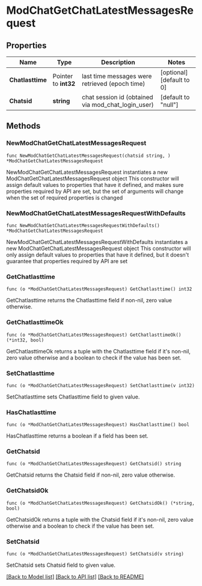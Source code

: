 # ModChatGetChatLatestMessagesRequest

## Properties

Name | Type | Description | Notes
------------ | ------------- | ------------- | -------------
**Chatlasttime** | Pointer to **int32** | last time messages were retrieved (epoch time) | [optional] [default to 0]
**Chatsid** | **string** | chat session id (obtained via mod_chat_login_user) | [default to "null"]

## Methods

### NewModChatGetChatLatestMessagesRequest

`func NewModChatGetChatLatestMessagesRequest(chatsid string, ) *ModChatGetChatLatestMessagesRequest`

NewModChatGetChatLatestMessagesRequest instantiates a new ModChatGetChatLatestMessagesRequest object
This constructor will assign default values to properties that have it defined,
and makes sure properties required by API are set, but the set of arguments
will change when the set of required properties is changed

### NewModChatGetChatLatestMessagesRequestWithDefaults

`func NewModChatGetChatLatestMessagesRequestWithDefaults() *ModChatGetChatLatestMessagesRequest`

NewModChatGetChatLatestMessagesRequestWithDefaults instantiates a new ModChatGetChatLatestMessagesRequest object
This constructor will only assign default values to properties that have it defined,
but it doesn't guarantee that properties required by API are set

### GetChatlasttime

`func (o *ModChatGetChatLatestMessagesRequest) GetChatlasttime() int32`

GetChatlasttime returns the Chatlasttime field if non-nil, zero value otherwise.

### GetChatlasttimeOk

`func (o *ModChatGetChatLatestMessagesRequest) GetChatlasttimeOk() (*int32, bool)`

GetChatlasttimeOk returns a tuple with the Chatlasttime field if it's non-nil, zero value otherwise
and a boolean to check if the value has been set.

### SetChatlasttime

`func (o *ModChatGetChatLatestMessagesRequest) SetChatlasttime(v int32)`

SetChatlasttime sets Chatlasttime field to given value.

### HasChatlasttime

`func (o *ModChatGetChatLatestMessagesRequest) HasChatlasttime() bool`

HasChatlasttime returns a boolean if a field has been set.

### GetChatsid

`func (o *ModChatGetChatLatestMessagesRequest) GetChatsid() string`

GetChatsid returns the Chatsid field if non-nil, zero value otherwise.

### GetChatsidOk

`func (o *ModChatGetChatLatestMessagesRequest) GetChatsidOk() (*string, bool)`

GetChatsidOk returns a tuple with the Chatsid field if it's non-nil, zero value otherwise
and a boolean to check if the value has been set.

### SetChatsid

`func (o *ModChatGetChatLatestMessagesRequest) SetChatsid(v string)`

SetChatsid sets Chatsid field to given value.



[[Back to Model list]](../README.md#documentation-for-models) [[Back to API list]](../README.md#documentation-for-api-endpoints) [[Back to README]](../README.md)


